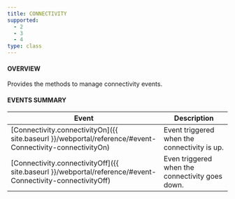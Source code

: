```yaml
---
title: CONNECTIVITY
supported:
  - 2
  - 3
  - 4
type: class
---
```


#### OVERVIEW

Provides the methods to manage connectivity events.

#### EVENTS SUMMARY

Event | Description
----|----
[Connectivity.connectivityOn]({{ site.baseurl }}/webportal/reference/#event-Connectivity-connectivityOn) | Event triggered when the connectivity is up.
[Connectivity.connectivityOff]({{ site.baseurl }}/webportal/reference/#event-Connectivity-connectivityOff)  | Even triggered when the connectivity goes down.